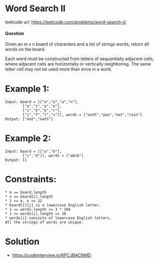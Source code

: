 # Word Search II
 
leetcode url: https://leetcode.com/problems/word-search-ii/
 
#### Question
Given an m x n board of characters and a list of strings words, return all words on the board.

Each word must be constructed from letters of sequentially adjacent cells, where adjacent cells are horizontally or vertically neighboring. The same letter cell may not be used more than once in a word.
# Example 1:

```
Input: board = [["o","a","a","n"],
		["e","t","a","e"],
		["i","h","k","r"],
		["i","f","l","v"]], words = ["oath","pea","eat","rain"]
Output: ["eat","oath"]
 ```
 
 # Example 2:

```
Input: board = [["a","b"],
		["c","d"]], words = ["abcb"]
Output: []
```

# Constraints:

```
* m == board.length
* n == board[i].length
* 1 <= m, n <= 12
* board[i][j] is a lowercase English letter.
* 1 <= words.length <= 3 * 104
* 1 <= words[i].length <= 10
* words[i] consists of lowercase English letters.
All the strings of words are unique.
 ```
 
# Solution
* https://codeinterview.io/KFCJBACNMD
